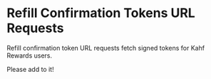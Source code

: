 # Refill Confirmation Tokens URL Requests

Refill confirmation token URL requests fetch signed tokens for Kahf Rewards users.

Please add to it!

